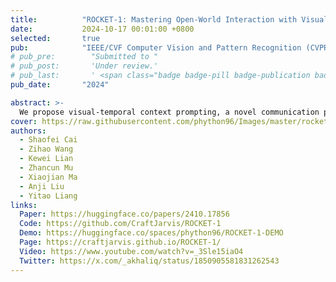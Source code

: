 ```yaml
---
title:          "ROCKET-1: Mastering Open-World Interaction with Visual-Temporal Context Prompting"
date:           2024-10-17 00:01:00 +0800
selected:       true
pub:            "IEEE/CVF Computer Vision and Pattern Recognition (CVPR)"
# pub_pre:        "Submitted to "
# pub_post:       'Under review.'
# pub_last:       ' <span class="badge badge-pill badge-publication badge-success">Spotlight</span>'
pub_date:       "2024"

abstract: >-
  We propose visual-temporal context prompting, a novel communication protocol between VLMs and policy models. This protocol leverages object segmentation from past observations to guide policy-environment interactions. Using this approach, we train ROCKET-1, a low-level policy that predicts actions based on concatenated visual observations and segmentation masks, supported by real-time object tracking from SAM-2. 
cover: https://raw.githubusercontent.com/phython96/Images/master/rocket-1-logo.png
authors:
  - Shaofei Cai
  - Zihao Wang
  - Kewei Lian
  - Zhancun Mu
  - Xiaojian Ma
  - Anji Liu
  - Yitao Liang
links:
  Paper: https://huggingface.co/papers/2410.17856
  Code: https://github.com/CraftJarvis/ROCKET-1
  Demo: https://huggingface.co/spaces/phython96/ROCKET-1-DEMO
  Page: https://craftjarvis.github.io/ROCKET-1/
  Video: https://www.youtube.com/watch?v=_3Sle15iaO4
  Twitter: https://x.com/_akhaliq/status/1850905581831262543
---
```

